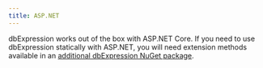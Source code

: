 ```yaml
---
title: ASP.NET
---
```


dbExpression works out of the box with ASP.NET Core.  If you need to use dbExpression statically with ASP.NET, you will need 
extension methods available in an [additional dbExpression NuGet package](https://www.nuget.org/packages/HatTrick.DbEx.MsSql.Extensions.DependencyInjection).
